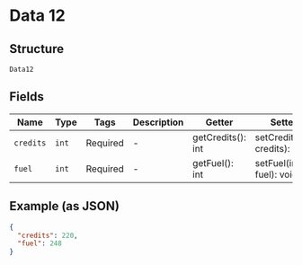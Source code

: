 
# Data 12

## Structure

`Data12`

## Fields

| Name | Type | Tags | Description | Getter | Setter |
|  --- | --- | --- | --- | --- | --- |
| `credits` | `int` | Required | - | getCredits(): int | setCredits(int credits): void |
| `fuel` | `int` | Required | - | getFuel(): int | setFuel(int fuel): void |

## Example (as JSON)

```json
{
  "credits": 220,
  "fuel": 248
}
```

